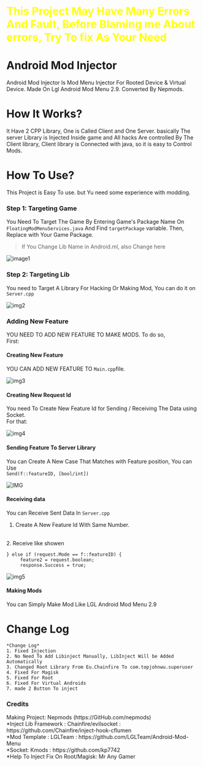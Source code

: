 <H1 style="color:Yellow;"> This Project May Have Many Errors And Fault, Before Blaming me About errors, Try To fix As Your Need</h1>
<h1>
  Android Mod Injector
</h1>
<p>
Android Mod Injector Is Mod Menu Injector For Rooted Device & Virtual Device. Made On Lgl Android Mod Menu 2.9. Converted By Nepmods.
  </p>


<H1> How It Works? </h1>
<p> It Have 2 CPP Library, One is Called Client and One Server. basically The server Library is Injected Inside game and All hacks Are controlled By The Client library, Client library is Connected with java, so it is easy to Control Mods.</p>



<H1> How To Use? </h1>
<P>
This Project is Easy To use. but Yu need some experience with modding.
</P>
<H3> Step 1: Targeting Game </h3>
You Need To Target The Game By Entering Game's Package Name On 
<Code>FloatingModMenuServices.java</code>
 And Find <code>targetPackage</code> variable. Then, Replace with Your Game Package.

>If You Change Lib Name in Android.ml, also Change here

![image1](https://i.ibb.co/fX3xWqG/Screenshot-20220721-191944.png)


<H3> Step 2: Targeting Lib </h3>
You need to Target A Library For Hacking Or Making Mod, You can do it on <code>Server.cpp</code>


![img2](https://i.ibb.co/8NXSW43/Screenshot-20220721-192853.png)


<H3>Adding New Feature</h3>
YOU NEED TO ADD NEW FEATURE TO MAKE MODS. 
To do so, <br>
First:
<H4> Creating New Feature</h4>
YOU CAN ADD NEW FEATURE TO <code>Main.cpp</code>file.


![img3](https://i.postimg.cc/0y5TfJqY/Screenshot-20220721-194316.png)

<H4>Creating New Request Id</h4>
You need To Create New Feature Id for Sending / Receiving The Data using Socket.
<Br>For that:

![img4](https://gcdnb.pbrd.co/images/gD4k4bLyw9fb.png?o=1)


<H4>Sending Feature To Server Library</h4>
You can Create A New Case That Matches with Feature position, You can Use <br>
<Code>Send(f::featureID, [bool/int])</code>

![IMG](https://anopic.us/DinoyWOBMqjXANKcQuU0yK6mw61m4E3BfprNveWP.jpg)

<H4>Receiving data</h4>

You can Receive Sent Data In <code>Server.cpp</code>
<Br>
1. Create A New Feature Id With Same Number.
<Br>
2. Receive like showen

```
} else if (request.Mode == f::featureID) {
     feature2 = request.boolean;
     response.Success = true;

```

![img5](https://anopic.us/RcphngTLfeoyH5y4llSBoW7F3sjUcOXavRpgQTEA.jpg)


<H4> Making Mods</h4>
You can Simply Make Mod Like LGL Android Mod Menu 2.9
<Br>

<H1>Change Log</h1>

```
*Change Log*
1. Fixed Injection
2. No Need To Add Libinject Manually, LibInject Will be Added Automatically
3. Changed Root Library From Eu.Chainfire To com.topjohnwu.superuser
4. Fixed For Magisk
5. Fixed For Root
6. Fixed For Virtual Androids
7. made 2 Button To inject

```

<H3>Credits</h3>
Making Project: Nepmods (https://GitHub.com/nepmods)<br>
*Inject Lib Framework : Chainfire/evilsocket : https://github.com/Chainfire/inject-hook-cflumen<br>
*Mod Template : LGLTeam : https://github.com/LGLTeam/Android-Mod-Menu<br>
*Socket: Kmods : https://github.com/kp7742<br>
*Help To Inject Fix On Root/Magisk: Mr Any Gamer<br>
